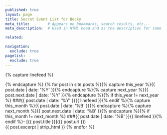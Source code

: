 ```yaml
---
published: true
layout: page
title: Secret Event List for Becky
meta_title:        # Appears on bookmarks, search results, etc...
meta_description:  # Used in HTML head and as the description for some search engines

related:

navigation:
  exclude: true
pagelist:
  exclude: true  
---
```

{% capture linefeed %}

{% endcapture %}
{% for post in site.posts %}{% capture this_year %}{{ post.date | date: '%Y' }}{% endcapture %}{% capture next_year %}{{ post.next.date | date: '%Y' }}{% endcapture %}{% if this_year != next_year %}
###{{ post.date | date: '%Y' }}{{ linefeed }}{% endif %}{% capture this_month %}{{ post.date | date: '%B' }}{% endcapture %}{% capture next_month %}{{ post.next.date | date: '%B' }}{% endcapture %}{% if this_month != next_month %}
###{{ post.date | date: '%B' }}{{ linefeed }}{% endif %}- [{{ post.title }}]({{ post.url }})<br />{{ post.excerpt  | strip_html }}
{% endfor %}